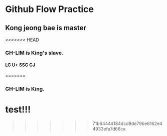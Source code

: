 # Github Flow Practice

## Kong jeong bae is master

<<<<<<< HEAD
### GH-LIM is King's slave.

#### LG U+ SSG CJ
=======
### GH-LIM is King.

# test!!!
>>>>>>> 71b6444d184dcd8de79be6162e44933efa7d66ca

